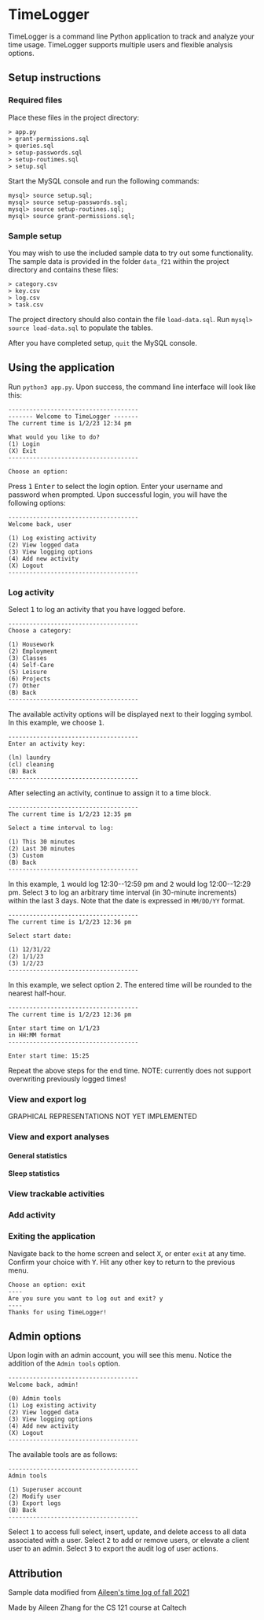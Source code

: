 # TimeLogger

TimeLogger is a command line Python application to track and analyze your time usage. TimeLogger supports multiple users and flexible analysis options.

## Setup instructions

### Required files

Place these files in the project directory:
```
> app.py
> grant-permissions.sql
> queries.sql
> setup-passwords.sql
> setup-routimes.sql
> setup.sql
```
Start the MySQL console and run the following commands:
```
mysql> source setup.sql;
mysql> source setup-passwords.sql;
mysql> source setup-routines.sql;
mysql> source grant-permissions.sql;
```

### Sample setup

You may wish to use the included sample data to try out some functionality. The sample data is provided in the folder `data_f21` within the project directory and contains these files:
```
> category.csv
> key.csv
> log.csv
> task.csv
```
The project directory should also contain the file `load-data.sql`. Run `mysql> source load-data.sql` to populate the tables.

After you have completed setup, `quit` the MySQL console.

## Using the application

Run `python3 app.py`. Upon success, the command line interface will look like this:
```
-------------------------------------
------- Welcome to TimeLogger -------
The current time is 1/2/23 12:34 pm

What would you like to do?
(1) Login
(X) Exit
-------------------------------------

Choose an option:
```
Press <kbd>1</kbd> <kbd>Enter</kbd> to select the login option. Enter your username and password when prompted. Upon successful login, you will have the following options:

```
-------------------------------------
Welcome back, user

(1) Log existing activity
(2) View logged data
(3) View logging options
(4) Add new activity
(X) Logout
-------------------------------------
```

### Log activity

Select <kbd>1</kbd> to log an activity that you have logged before.

```
-------------------------------------
Choose a category:

(1) Housework
(2) Employment
(3) Classes
(4) Self-Care
(5) Leisure
(6) Projects
(7) Other
(B) Back
-------------------------------------
```
The available activity options will be displayed next to their logging symbol. In this example, we choose <kbd>1</kbd>.
```
-------------------------------------
Enter an activity key:

(ln) laundry
(cl) cleaning
(B) Back
-------------------------------------
```
After selecting an activity, continue to assign it to a time block.
```
-------------------------------------
The current time is 1/2/23 12:35 pm

Select a time interval to log:

(1) This 30 minutes
(2) Last 30 minutes
(3) Custom
(B) Back
-------------------------------------
```
In this example, <kbd>1</kbd> would log 12:30--12:59 pm and <kbd>2</kbd> would log 12:00--12:29 pm. Select <kbd>3</kbd> to log an arbitrary time interval (in 30-minute increments) within the last 3 days. Note that the date is expressed in `MM/DD/YY` format.
```
-------------------------------------
The current time is 1/2/23 12:36 pm

Select start date:

(1) 12/31/22
(2) 1/1/23
(3) 1/2/23
-------------------------------------
```
In this example, we select option <kbd>2</kbd>. The entered time will be rounded to the nearest half-hour.

```
-------------------------------------
The current time is 1/2/23 12:36 pm

Enter start time on 1/1/23
in HH:MM format
-------------------------------------

Enter start time: 15:25
```
Repeat the above steps for the end time. NOTE: currently does not support overwriting previously logged times!


### View and export log

GRAPHICAL REPRESENTATIONS NOT YET IMPLEMENTED

### View and export analyses



#### General statistics

#### Sleep statistics


### View trackable activities



### Add activity




### Exiting the application

Navigate back to the home screen and select <kbd>X</kbd>, or enter `exit` at any time. Confirm your choice with <kbd>Y</kbd>. Hit any other key to return to the previous menu.

```
Choose an option: exit
----
Are you sure you want to log out and exit? y
----
Thanks for using TimeLogger!
```

## Admin options

Upon login with an admin account, you will see this menu. Notice the addition of the `Admin tools` option.

```
-------------------------------------
Welcome back, admin!

(0) Admin tools
(1) Log existing activity
(2) View logged data
(3) View logging options
(4) Add new activity
(X) Logout
-------------------------------------
```
The available tools are as follows:
```
-------------------------------------
Admin tools

(1) Superuser account
(2) Modify user
(3) Export logs
(B) Back
-------------------------------------
```
Select <kbd>1</kbd> to access full select, insert, update, and delete access to all data associated with a user. Select <kbd>2</kbd> to add or remove users, or elevate a client user to an admin. Select <kbd>3</kbd> to export the audit log of user actions.

## Attribution

Sample data modified from [Aileen's time log of fall 2021](https://docs.google.com/spreadsheets/d/1NGe55vSQycfRIBiebFc60zmSeRqaMS72zelMbZAtP64/edit?usp=sharing)

Made by Aileen Zhang for the CS 121 course at Caltech